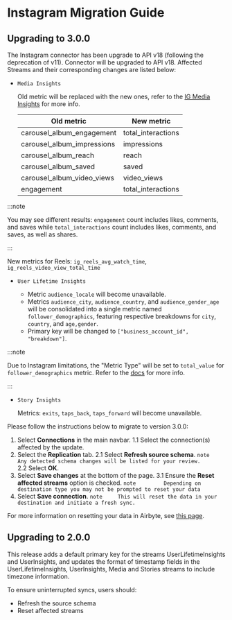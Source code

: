 # Instagram Migration Guide

## Upgrading to 3.0.0

The Instagram connector has been upgrade to API v18 (following the deprecation of v11). Connector
will be upgraded to API v18. Affected Streams and their corresponding changes are listed below:

- `Media Insights`

  Old metric will be replaced with the new ones, refer to the
  [IG Media Insights](https://developers.facebook.com/docs/instagram-api/reference/ig-media/insights#metrics)
  for more info.

  | Old metric                 | New metric         |
  | -------------------------- | ------------------ |
  | carousel_album_engagement  | total_interactions |
  | carousel_album_impressions | impressions        |
  | carousel_album_reach       | reach              |
  | carousel_album_saved       | saved              |
  | carousel_album_video_views | video_views        |
  | engagement                 | total_interactions |

:::note

You may see different results: `engagement` count includes likes, comments, and saves while
`total_interactions` count includes likes, comments, and saves, as well as shares.

:::

New metrics for Reels: `ig_reels_avg_watch_time`, `ig_reels_video_view_total_time`

- `User Lifetime Insights`

  - Metric `audience_locale` will become unavailable.
  - Metrics `audience_city`, `audience_country`, and `audience_gender_age` will be consolidated into
    a single metric named `follower_demographics`, featuring respective breakdowns for `city`,
    `country`, and `age,gender`.
  - Primary key will be changed to `["business_account_id", "breakdown"]`.

:::note

Due to Instagram limitations, the "Metric Type" will be set to `total_value` for
`follower_demographics` metric. Refer to the
[docs](https://developers.facebook.com/docs/instagram-api/reference/ig-user/insights#metric-type)
for more info.

:::

- `Story Insights`

  Metrics: `exits`, `taps_back`, `taps_forward` will become unavailable.

Please follow the instructions below to migrate to version 3.0.0:

1. Select **Connections** in the main navbar. 1.1 Select the connection(s) affected by the update.
2. Select the **Replication** tab. 2.1 Select **Refresh source schema**.
   `note         Any detected schema changes will be listed for your review.         ` 2.2 Select
   **OK**.
3. Select **Save changes** at the bottom of the page. 3.1 Ensure the **Reset affected streams**
   option is checked.
   `note         Depending on destination type you may not be prompted to reset your data         `
4. Select **Save connection**.
   `note     This will reset the data in your destination and initiate a fresh sync.     `

For more information on resetting your data in Airbyte, see
[this page](https://docs.airbyte.com/operator-guides/reset).

## Upgrading to 2.0.0

This release adds a default primary key for the streams UserLifetimeInsights and UserInsights, and
updates the format of timestamp fields in the UserLifetimeInsights, UserInsights, Media and Stories
streams to include timezone information.

To ensure uninterrupted syncs, users should:

- Refresh the source schema
- Reset affected streams
